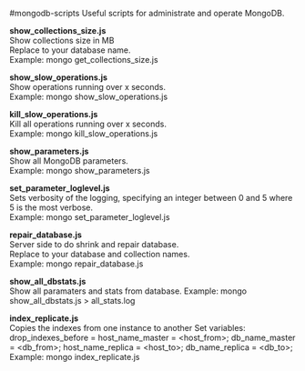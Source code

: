 #mongodb-scripts
Useful scripts for administrate and operate MongoDB.

**show_collections_size.js** <br>
Show collections size in MB <br>
Replace to your database name.<br>
Example: mongo get_collections_size.js

**show_slow_operations.js** <br>
Show operations running over x seconds.<br>
Example: mongo show_slow_operations.js

**kill_slow_operations.js**<br>
Kill all operations running over x seconds.<br>
Example: mongo kill_slow_operations.js

**show_parameters.js**<br>
Show all MongoDB parameters.<br>
Example: mongo show_parameters.js

**set_parameter_loglevel.js**<br>
Sets verbosity of the logging, specifying an integer between 0 and 5  where 5 is the most verbose.<br>
Example: mongo set_parameter_loglevel.js

**repair_database.js** <br>
Server side to do shrink and repair database. <br>
Replace to your database and collection names.<br>
Example: mongo repair_database.js

**show_all_dbstats.js** <br>
Show all paramaters and stats from database.
Example: mongo show_all_dbstats.js > all_stats.log

**index_replicate.js** <br>
Copies the indexes from one instance to another
Set variables: 
drop_indexes_before = <bool>
host_name_master = <host_from>;
db_name_master = <db_from>;
host_name_replica = <host_to>;
db_name_replica = <db_to>;
Example: mongo index_replicate.js